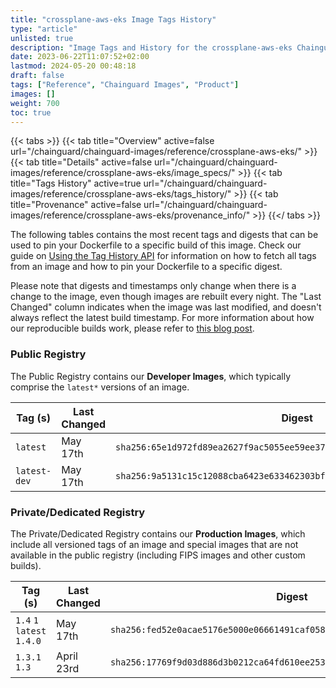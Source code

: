 ```yaml
---
title: "crossplane-aws-eks Image Tags History"
type: "article"
unlisted: true
description: "Image Tags and History for the crossplane-aws-eks Chainguard Image"
date: 2023-06-22T11:07:52+02:00
lastmod: 2024-05-20 00:48:18
draft: false
tags: ["Reference", "Chainguard Images", "Product"]
images: []
weight: 700
toc: true
---
```


{{< tabs >}}
{{< tab title="Overview" active=false url="/chainguard/chainguard-images/reference/crossplane-aws-eks/" >}}
{{< tab title="Details" active=false url="/chainguard/chainguard-images/reference/crossplane-aws-eks/image_specs/" >}}
{{< tab title="Tags History" active=true url="/chainguard/chainguard-images/reference/crossplane-aws-eks/tags_history/" >}}
{{< tab title="Provenance" active=false url="/chainguard/chainguard-images/reference/crossplane-aws-eks/provenance_info/" >}}
{{</ tabs >}}

The following tables contains the most recent tags and digests that can be used to pin your Dockerfile to a specific build of this image. Check our guide on [Using the Tag History API](/chainguard/chainguard-images/using-the-tag-history-api/) for information on how to fetch all tags from an image and how to pin your Dockerfile to a specific digest.

Please note that digests and timestamps only change when there is a change to the image, even though images are rebuilt every night. The "Last Changed" column indicates when the image was last modified, and doesn't always reflect the latest build timestamp. For more information about how our reproducible builds work, please refer to [this blog post](https://www.chainguard.dev/unchained/reproducing-chainguards-reproducible-image-builds).

### Public Registry
The Public Registry contains our **Developer Images**, which typically comprise the `latest*` versions of an image.

| Tag (s)       | Last Changed | Digest                                                                    |
|---------------|--------------|---------------------------------------------------------------------------|
|  `latest`     | May 17th     | `sha256:65e1d972fd89ea2627f9ac5055ee59ee377cd218e725ce780d9c2855008a9c0f` |
|  `latest-dev` | May 17th     | `sha256:9a5131c15c12088cba6423e633462303bf0fea84ed54335c14e27932ecacfa3a` |


### Private/Dedicated Registry
The Private/Dedicated Registry contains our **Production Images**, which include all versioned tags of an image and special images that are not available in the public registry (including FIPS images and other custom builds).

| Tag (s)                     | Last Changed | Digest                                                                    |
|-----------------------------|--------------|---------------------------------------------------------------------------|
|  `1.4` `1` `latest` `1.4.0` | May 17th     | `sha256:fed52e0acae5176e5000e06661491caf058d45a24e353d86c510637247230038` |
|  `1.3.1` `1.3`              | April 23rd   | `sha256:17769f9d03d886d3b0212ca64fd610ee253ce0620c62b88bd0f6030c75bcce66` |

